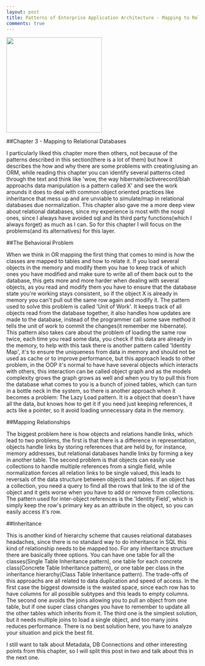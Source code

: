 ```yaml
---
layout: post
title: Patterns of Enterprise Application Architecture - Mapping to Relational Databases
comments: true
---
```


<img src="http://ecx.images-amazon.com/images/I/511D6FdsbXL._AA160_.jpg" width="250" height="250" />

##Chapter 3 - Mapping to Relational Databases

I particularly liked this chapter more then others, not because of the patterns described in this section(there is a lot of them) but how it describes the how and why there are some problems with creating/using an ORM, while reading this chapter you can identify several patterns cited through the text and think like 'wow, the way hibernate/activerecord/blah approachs data manipulation is a pattern called X' and see the work arounds it does to deal with common object oriented practices like inheritance that mess up and are unviable to simulate/map in relational databases due normalization. This chapter also gave me a more deep view about relational databases, since my experience is most with the nosql ones, since I always have avoided sql and its third party functions(which I always forget) as much as I can. So for this chapter I will focus on the problems(and its alternatives) for this layer.

##The Behavioral Problem

When we think in OR mapping the first thing that comes to mind is how the classes are mapped to tables and how to relate it. If you load several objects in the memory and modify them you hae to keep track of which ones you have modified and make sure to write all of them back out to the database, this gets more and more harder when dealing with several objects, as you read and modify them you have to ensure that the database state you're working stays consistent, so if the object X is already in memory you can't pull out the same row again and modify it. The pattern used to solve this problem is called 'Unit of Work'. It keeps track of all objects read from the database together, it also handles how updates are made to the database, instead of the programmer call some save method it tells the unit of work to commit the changes(it remember me hibernate). This pattern also takes care about the problem of loading the same row twice, each time you read some data, you check if this data are already in the memory, to help with this task there is another pattern called 'Identity Map', it's to ensure the uniqueness from data in memory and should not be used as cache or to improve performance, but this approach leads to other problem, in the OOP it's normal to have have several objects which interacts with others, this interaction can be called object graph and as the models complexity grows the graph grows as well and when you try to pull this from the database what comes to you is a bunch of joined tables, which can turn in a bottle neck in the system, so there is another approach when it becomes a problem: The Lazy Load pattern. It is a object that doesn't have all the data, but knows how to get it if you need just keeping references, it acts like a pointer, so it avoid loading unnecessary data in the memory.

##Mapping Relationships

The biggest problem here is how objects and relations handle links, which lead to two problems, the first is that there is a difference in representation, objects handle links by storing references that are held by, for instance, memory addresses, but relational databases handle links by forming a key in another table. The second problem is that objects can easily use collections to handle multiple references from a single field, while normalization forces all relation links to be single valued, this leads to reversals of the data structure between objects and tables. If an object has a collection, you need a query to find all the rows that link to the id of the object and it gets worse when you have to add or remove from collections. The pattern used for inter-object references is the 'Identity Field', which is simply keep the row's primary key as an attribute in the object, so you can easily access it's row.

##Inheritance

This is another kind of hierarchy scheme that causes relational databases headaches, since there is no standard way to do inheritance in SQL this kind of relationship needs to be mapped too. For any inheritance structure there are basically three options. You can have one table for all the classes(Single Table Inheritance pattern), one table for each concrete class(Concrete Table Inheritance pattern), or one table per class in the inheritance hierarchy(Class Table Inheritance pattern). The trade-offs of this approachs are all related to data duplication and speed of access. In the first case the biggest downside is the wasted space, since each row has to have columns for all possible subtypes and this leads to empty columns. The second one avoids the joins allowing you to pull an object from one table, but if one super class changes you have to remember to update all the other tables which inherits from it. The third one is the simplest solution, but it needs multiple joins to load a single object, and too many joins reduces performance. There is no best solution here, you have to analyze your situation and pick the best fit.

I still want to talk about Metadata, DB Connections and other interesting points from this chapter, so I will split this post in two and talk about this in the next one.
